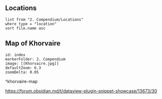 ## Locations
```dataview
list from "2. Compendium/Locations"
where type = "location"
sort file.name asc
```

## Map of Khorvaire

```leaflet
id: index
markerFolder: 2. Compendium
image: [[Khorvaire.jpg]]
defaultZoom: 6.3
zoomDelta: 0.05
```
^khorvaire-map

https://forum.obsidian.md/t/dataview-plugin-snippet-showcase/13673/30 